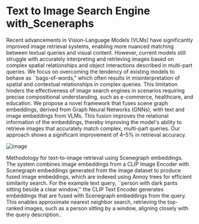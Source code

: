 # Text to Image Search Engine with_Sceneraphs
Recent advancements in Vision-Language Models (VLMs) have significantly improved image retrieval systems, enabling more nuanced matching between textual queries and visual content. However, current models still struggle with accurately interpreting and retrieving images based on complex spatial relationships and object interactions described in multi-part queries. We focus on overcoming the tendency of existing models to behave as ``bags-of-words," which often results in misinterpretation of spatial and contextual relationships in complex queries. This limitation hinders the effectiveness of image search engines in scenarios requiring precise compositional understanding, such as e-commerce, healthcare, and education. We propose a novel framework that fuses scene graph embeddings, derived from Graph Neural Networks (GNNs), with text and image embeddings from VLMs. This fusion improves the relational information of the embeddings, thereby improving the model's ability to retrieve images that accurately match complex, multi-part queries. Our approach shows a significant improvement of 4–5\% in retrieval accuracy.

 ![image](https://github.com/user-attachments/assets/8fd177a3-13b2-42f3-a998-a2e4ff432b65)
 <p align="left">Methodology for text-to-image retrieval using Scenegraph embeddings. The system combines image embeddings from a CLIP Image Encoder with Scenegraph embeddings generated from the image dataset to produce fused image embeddings, which are indexed using Annoy trees for efficient similarity search. For the example text query, ``person with dark pants sitting beside a clear window,'' the CLIP Text Encoder generates embeddings that are fused with Scenegraph embeddings from the query. This enables approximate nearest neighbor search, retrieving the top-ranked images, such as a person sitting by a window, aligning closely with the query description..</p>
